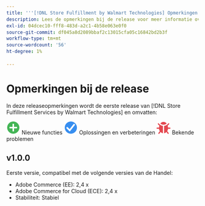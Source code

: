 ```yaml
---
title: '''[!DNL Store Fulfillment by Walmart Technologies] Opmerkingen bij de release'
description: Lees de opmerkingen bij de release voor meer informatie over alle [!DNL Store Fulfillment by Walmart Technologies] lozingen.
exl-id: 04dcec10-fff8-483d-a2c1-4b58e063e0f0
source-git-commit: df045a8d2089bbaf2c13015cfa05c16842bd2b3f
workflow-type: tm+mt
source-wordcount: '56'
ht-degree: 1%

---
```


# Opmerkingen bij de release

In deze releaseopmerkingen wordt de eerste release van [!DNL Store Fulfillment Services by Walmart Technologies] en omvatten:

![Nieuw](../assets/new.svg) Nieuwe functies
![Probleem opgelost](../assets/fix.svg) Oplossingen en verbeteringen
![Bekend probleem](../assets/bug.svg) Bekende problemen

## v1.0.0

Eerste versie, compatibel met de volgende versies van de Handel:

* Adobe Commerce (EE): 2,4 x
* Adobe Commerce for Cloud (ECE): 2,4 x
* Stabiliteit: Stabiel
